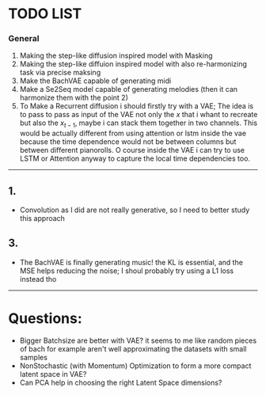 # TODO LIST

### General
1. Making the step-like diffusion inspired model with Masking
2. Making the step-like diffuion inspired model with also re-harmonizing task via precise maksing
3. Make the BachVAE capable of generating midi
4. Make a Se2Seq model capable of generating melodies (then it can harmonize them with the point 2)
5. To Make a Recurrent diffusion i should firstly try with a VAE; The idea is to pass to pass as input of the VAE not only the $x$ that i whant to recreate but also the $x_{t-1}$, maybe i can stack them together in two channels. This would be actually different from using attention or lstm inside the vae because the time dependence would not be between columns but between different pianorolls. O course inside the VAE i can try to use LSTM or Attention anyway to capture the local time dependencies too.

---

## 1.
- Convolution as I did are not really generative, so I need to better study this approach

## 3.
- The BachVAE is finally generating music! the KL is essential, and the MSE helps reducing the noise; I shoul probably try using a L1 loss instead tho

---

# Questions:
- Bigger Batchsize are better with VAE? it seems to me like random pieces of bach for example aren't well approximating the datasets with small samples
- NonStochastic (with Momentum) Optimization to form a more compact latent space in VAE?
- Can PCA help in choosing the right Latent Space dimensions?




